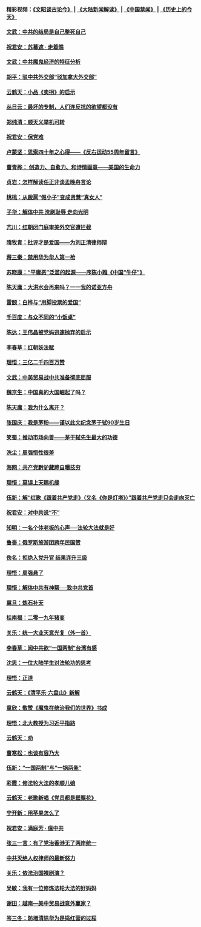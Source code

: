 #### 精彩视频：[《文昭谈古论今》](https://github.com/gfw-breaker/wenzhao/blob/master/README.md?t=01210630) | [《大陆新闻解读》](https://github.com/gfw-breaker/ntdtv-comedy/blob/master/README.md?t=01210630) | [《中国禁闻》](https://github.com/gfw-breaker/ntdtv-news/blob/master/README.md?t=01210630) | [《历史上的今天》](https://github.com/gfw-breaker/today-in-history/blob/master/README.md?t=01210630) 

#### [文武：中共的结局是自己整死自己](../pages/nsc993/n10989899.md?t=01210630) 

#### [祝君安：苏幕遮 · 走着瞧](../pages/nsc993/n10988901.md?t=01210630) 

#### [文武：中共魔鬼经济的特征分析](../pages/nsc993/n10987387.md?t=01210630) 

#### [胡平：驳中共外交部“驳加拿大外交部”](../pages/nsc993/n10987378.md?t=01210630) 

#### [云鹤天：小品《卖拐》的启示](../pages/nsc993/n10984392.md?t=01210630) 

#### [丛日云：最坏的专制，人们连反抗的欲望都没有](../pages/nsc993/n10984377.md?t=01210630) 

#### [郑纯清：顺天义举机可转](../pages/nsc993/n10984369.md?t=01210630) 

#### [祝君安：保党难](../pages/nsc993/n10984362.md?t=01210630) 

#### [卢蒙坚：思索四十年之心得——《反右运动55周年留言》](../pages/nsc993/n10984355.md?t=01210630) 

#### [曹青桦： 创造力、自愈力、和诗情画意——美国的生命力](../pages/nsc993/n10984216.md?t=01210630) 

#### [贞岩：怎样解读任正非谈孟晚舟言论](../pages/nsc993/n10984650.md?t=01210630) 

#### [桃桃：从跋扈“假小子”变成贤慧“真女人”](../pages/nsc993/n10984416.md?t=01210630) 

#### [子华：解体中共 洗刷耻辱 走向光明](../pages/nsc993/n10984019.md?t=01210630) 

#### [亢川：红朝闭门庭审美外交官遭拦截](../pages/nsc993/n10984050.md?t=01210630) 

#### [隋牧青：批评才是爱国——为刘正清律师辩](../pages/nsc993/n10983057.md?t=01210630) 

#### [蒋三秦：禁用华为华人第一枪](../pages/nsc993/n10982973.md?t=01210630) 

#### [苏晓康：“平庸恶”泛滥的起源——序陈小雅《中国“牛仔”》](../pages/nsc993/n10982008.md?t=01210630) 

#### [陈天庸：大洪水会再来吗？一一我的诺亚方舟](../pages/nsc993/n10981086.md?t=01210630) 

#### [雷颐：白桦与“用脚投票的爱国”](../pages/nsc993/n10981048.md?t=01210630) 

#### [千百度：与众不同的“小饭桌”](../pages/nsc993/n10978639.md?t=01210630) 

#### [陈达：王伟晶被党妈迅速抛弃的启示](../pages/nsc993/n10976450.md?t=01210630) 

#### [李春草：红朝妖法赋](../pages/nsc993/n10976387.md?t=01210630) 

#### [理悟：三亿二千四百万赞](../pages/nsc993/n10975966.md?t=01210630) 

#### [文武：中美贸易战中共准备彻底屈服](../pages/nsc993/n10974571.md?t=01210630) 

#### [魏京生：中国真的大国崛起了吗？](../pages/nsc993/n10974530.md?t=01210630) 

#### [陈天庸：我为什么离开？](../pages/nsc993/n10974493.md?t=01210630) 

#### [张国庆：我是茅粉——谨以此文纪念茅于轼90岁生日](../pages/nsc993/n10974477.md?t=01210630) 

#### [笑蜀：推动市场向善——茅于轼先生最大的功德](../pages/nsc993/n10974451.md?t=01210630) 

#### [洗尘：周强悟性很差](../pages/nsc993/n10973701.md?t=01210630) 

#### [海网：共产党黔驴藏蹄自曝技穷](../pages/nsc993/n10969562.md?t=01210630) 

#### [理悟：莫误上天赐机缘](../pages/nsc993/n10969514.md?t=01210630) 

#### [伍新：解“红歌《跟着共产党走》（又名《你是灯塔》）”跟着共产党走只会走向灭亡](../pages/nsc993/n10969074.md?t=01210630) 

#### [祝君安：对中共说“不”](../pages/nsc993/n10968464.md?t=01210630) 

#### [知明：一名个体老板的心声──法轮大法就是好](../pages/nsc993/n10967473.md?t=01210630) 

#### [鲁泰：俄罗斯旅游团跨年民国赞](../pages/nsc993/n10967035.md?t=01210630) 

#### [佚名：拒绝入党升官  结果连升三级](../pages/nsc993/n10965069.md?t=01210630) 

#### [理悟：周强悬了](../pages/nsc993/n10965044.md?t=01210630) 

#### [理悟：解体中共有神帮──致中共党首](../pages/nsc993/n10963824.md?t=01210630) 

#### [冀旦：炼石补天](../pages/nsc993/n10963818.md?t=01210630) 

#### [桂南福：二零一九年猪变](../pages/nsc993/n10963774.md?t=01210630) 

#### [关乐：统一大业天意光复（外一首）](../pages/nsc993/n10963765.md?t=01210630) 

#### [李春草：闻中共欲“一国两制”台湾有感](../pages/nsc993/n10963761.md?t=01210630) 

#### [沈思：一位大陆学生对法轮功的思考](../pages/nsc993/n10960706.md?t=01210630) 

#### [理悟：正道](../pages/nsc993/n10960529.md?t=01210630) 

#### [云鹤天：《清平乐‧六盘山》新解](../pages/nsc993/n10959258.md?t=01210630) 

#### [童欣：敬赞《魔鬼在统治我们的世界》书成](../pages/nsc993/n10959244.md?t=01210630) 

#### [理悟：北大教授为习近平指路](../pages/nsc993/n10959234.md?t=01210630) 

#### [云鹤天：劝](../pages/nsc993/n10959226.md?t=01210630) 

#### [曹寒松：也谈有容乃大](../pages/nsc993/n10959191.md?t=01210630) 

#### [伍新：“一国两制”与“一锅两彘”](../pages/nsc993/n10958297.md?t=01210630) 

#### [彩霞：修法轮大法的孝顺儿媳](../pages/nsc993/n10958333.md?t=01210630) 

#### [云鹤天：老歌新唱《党员都是罂粟花》](../pages/nsc993/n10958225.md?t=01210630) 

#### [宁开新：用苹果怎么了](../pages/nsc993/n10955962.md?t=01210630) 

#### [祝君安：满庭芳 · 瘟中共](../pages/nsc993/n10955949.md?t=01210630) 

#### [张三一言：有了党治香港无了两岸统一](../pages/nsc993/n10955943.md?t=01210630) 

#### [中共灭绝人权律师的最新努力](../pages/nsc993/n10954725.md?t=01210630) 

#### [关乐：依法治国裸剧演？](../pages/nsc993/n10952420.md?t=01210630) 

#### [吴敏：我有一位修炼法轮大法的好妈妈](../pages/nsc993/n10952484.md?t=01210630) 

#### [谢田：越南—美中贸易战意外赢家？](../pages/nsc993/n10940351.md?t=01210630) 

#### [岑三冬：防堵清除华为是捣红营的过程](../pages/nsc993/n10952342.md?t=01210630) 

